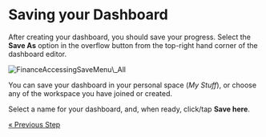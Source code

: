 # Saving your Dashboard

After creating your dashboard, you should save your progress. Select the
**Save As** option in the overflow button from the top-right hand corner
of the dashboard editor.

<img src="images/FinanceAccessingSaveMenu_All.png" alt="FinanceAccessingSaveMenu\_All" class="responsive-img"/>

You can save your dashboard in your personal space (*My Stuff*), or choose any of the workspace you have joined or created.

Select a name for your dashboard, and, when ready, click/tap **Save here**.


<style>
.previous {
    text-align: left
}

.next {
    float: right
}

</style>

<a href="adding-other-visualizations.md" class="previous">&laquo; Previous Step</a>
